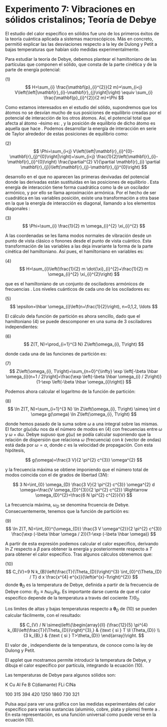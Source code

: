 # Experimento 7: Vibraciones en sólidos cristalinos; Teoría de Debye

El estudio del calor específico en sólidos fue uno de los primeros éxitos de la teoría cuántica aplicada a sistemas macroscópicos. Más en concreto, permitió explicar las las desviaciones respecto a la ley de Dulong y Petit a bajas temperaturas que habían sido medidas experimentalmente.

Para estudiar la teoría de Debye, debemos plantear el hamiltoniano de las partículas que componen el sólido, que consta de la parte cinética y de la parte de energía potencial:

(1)
$$
H=\sum_{i} \frac{\mathbf{p}_{i}^{2}}{2 m}+\sum_{i<j} V\left(\left|\mathbf{r}_{i}-\mathbf{r}_{j}\right|\right) \equiv \sum_{i} \frac{\mathbf{p}_{i}^{2}}{2 m}+\Phi
$$

Como estamos interesados en el estudio del sólido, supondremos que los átomos no se desvían mucho de sus posiciones de equilibrio creadas por el potencial de interacción de los otros átomos. Así, el potencial total que afecta al átomo -ésimo es: , y la posición de equilibrio de dicho átomo es aquella que hace . Podemos desarrollar la energía de interacción en serie de Taylor alrededor de estas posiciones de equilibrio como:

(2)
$$
\Phi=\sum_{i<j} V\left(\left|\mathbf{r}_{i}^{0}-\mathbf{r}_{j}^{0}\right|\right)+\sum_{i<j} \frac{1}{2}\left(\mathbf{r}_{i}-\mathbf{r}_{i}^{0}\right) \frac{\partial^{2} V}{\partial \mathbf{r}_{i} \partial \mathbf{r}_{j}}\left(\mathbf{r}_{j}-\mathbf{r}_{j}^{0}\right)
$$

desarrollo en el que no aparecen las primeras devivadas del potencial donde las derivadas están sustituidas en las posiciones de equilibrio . Esta energía de interacción tiene forma cuadrática como la de un oscilador armónico, y por ello se llama aproximación armónica. Por el hecho de ser cuadrática en las variables posición, existe una transformación a otra base en la que la energía de interacción es diagonal, llamando a los elementos diagonales :

(3)
$$
\Phi=\sum_{i} \frac{1}{2} m \omega_{i}^{2} \xi_{i}^{2}
$$

A las coordenadas se les llama modos normales de vibración desde un punto de vista clásico o fonones desde el punto de vista cuántico. Esta transformación de las variables a las deja invariante la forma de la parte cinética del hamiltoniano. Así pues, el hamiltoniano en variables es:

(4)
$$
H=\sum_{i}\left(\frac{1}{2} m \dot{\xi}_{i}^{2}+\frac{1}{2} m \omega_{i}^{2} \xi_{i}^{2}\right)
$$

que es el hamiltoniano de un conjunto de osciladores armónicos de frecuencias . Los niveles cuánticos de cada uno de los osciladores es:

(5)
$$
\epsilon=\hbar \omega_{i}\left(n+\frac{1}{2}\right), n=0,1,2, \ldots
$$

El cálculo dela función de partición es ahora sencillo, dado que el hamiltoniano (4) se puede descomponer en una suma de 3 osciladores independientes:

(6)
$$
Z(T, N)=\prod_{i=1}^{3 N} Z\left(\omega_{i}, T\right)
$$

donde cada una de las funciones de partición es:

(7)
$$
Z\left(\omega_{i}, T\right)=\sum_{n=0}^{\infty} \exp \left[-\beta \hbar \omega_{i}(n+1 / 2)\right]=\frac{\exp \left(-\beta \hbar \omega_{i} / 2\right)}{1-\exp \left(-\beta \hbar \omega_{i}\right)}
$$

Podemos ahora calcular el logaritmo de la función de partición:

(8)
$$
\ln Z(T, N)=\sum_{i=1}^{3 N} \ln Z\left(\omega_{i}, T\right) \simeq \int d \omega g(\omega) \ln Z\left(\omega_{i}, T\right)
$$

donde hemos pasado de la suma sobre $\omega$ a una integral sobre las mismas. El factor $g(\omega) d \omega$ nos da el número de modos en (4) con frecuencias entre $\omega$ y $\omega+d \omega$. Debye supuso que $g(\omega)$ se
podía calcular suponiendo que la relación de dispersión que relaciona $\omega$ (frecuencia) con $k$ (vector de ondas) está dada por $\omega=\alpha,$ donde $c$ es la velocidad de propagación. Con esta hipótesis,

$$
g(\omega)=\frac{3 V}{2 \pi^{2} c^{3}} \omega^{2}
$$

y la frecuencia máxima se obtiene imponiendo que el número total de modos coincida con el de grados de libertad $(3 N)$:

$$
3 N=\int_{0} \omega_{D} \frac{3 V}{2 \pi^{2} c^{3}} \omega^{2} d \omega=\frac{V \omega_{D}^{3}}{2 \pi^{2} c^{2}} \Rightarrow \omega_{D}^{2}=\frac{6 N \pi^{2} c^{2}}{V}
$$

La frecuencia máxima, $\omega_{D}$ se denomina frcuencia de Debye.
Consecuentemente, tenemos que la función de partición es:

(9)
$$
\ln Z(T, N)=\int_{0}^{\omega_{D}} \frac{3 V \omega^{2}}{2 \pi^{2} c^{3}} \frac{\exp (-\beta \hbar \omega / 2)}{1-\exp (-\beta \hbar \omega)}
$$

A partir de esta expresión podemos calcular el calor especifico, derivando ln $Z$ respecto a $\beta$ para obtener la energía y posteriormente respecto a $T$ para obtener el calor especifico. Tras algunos cálculos obtenemos que:

(10)
$$
C_{V}=9 N k_{B}\left(\frac{T}{\Theta_{D}}\right)^{3} \int_{0}^{\Theta_{D} / T} d x \frac{x^{4} e^{x}}{\left(e^{x}-1\right)^{2}}
$$
donde $\boldsymbol{\theta}_{D}$ es la temperatura de Debye, definida a partir de la
frecuencia de Debye como: $\theta_{D} \equiv \hbar \omega_{D} / k_{B} .$ Es importante darse
cuenta de que el calor especifico depende de la temperatura a través del cociente $T / \Theta_{D}$

Los limites de altas y bajas temperaturas respecto a $\boldsymbol{\theta}_{D}$ de
(10) se pueden calcular fácilmente, con el resultado:

$$
C_{V} / N \simeq\left\{\begin{array}{ll}
{\frac{12}{5} \pi^{4} k_{B}\left(\frac{T}{\Theta_{D}}\right)^{3},} & {\text { si } T \ll \Theta_{D}} \\
{3 k_{B},} & {\text { si } T>\theta_{D}}
\end{array}\right.
$$

El valor de , independiente de la temperatura, de conoce como la ley de Dulong y Petit.

El applet que mostramos permite introducir la temperatura de Debye, y dibuja el calor específico por partícula, integrando la ecuación (10).

Las temperaturas de Debye para algunos sólidos son:

K 	Cu 	Al 	Fe 	B 	C(diamante) 	FLi 	ClNa

100 	315 	394 	420 	1250 	1860 	730 	321

Pulsa aquí para ver una gráfica con las medidas experimentales del calor específico para varias sustancias (aluminio, cobre, plata y plomo) frente a . En esta representación, es una función universal como puede verse en la ecuación (10).
